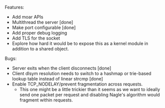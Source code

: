 Features:
- Add moar APIs
- Multithread the server [done]
- Make port configurable [done]
- Add proper debug logging
- Add TLS for the socket
- Explore how hard it would be to expose this as a kernel module in addition to a shared object.

Bugs:
- Server exits when the client disconnects [done]
- Client dlsym resolution needs to switch to a hashmap or trie-based lookup table instead of linear strcmp [done]
- Enable TCP_NODELAY/prevent fragmentation across requests.
  - This one might be a little trickier than it seems as we want to ideally send one packet per request and disabling Nagle's algorithm would fragment within requests.
